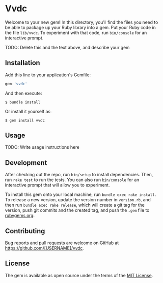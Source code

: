 # Vvdc

Welcome to your new gem! In this directory, you'll find the files you need to be able to package up your Ruby library into a gem. Put your Ruby code in the file `lib/vvdc`. To experiment with that code, run `bin/console` for an interactive prompt.

TODO: Delete this and the text above, and describe your gem

## Installation

Add this line to your application's Gemfile:

```ruby
gem 'vvdc'
```

And then execute:

    $ bundle install

Or install it yourself as:

    $ gem install vvdc

## Usage

TODO: Write usage instructions here

## Development

After checking out the repo, run `bin/setup` to install dependencies. Then, run `rake test` to run the tests. You can also run `bin/console` for an interactive prompt that will allow you to experiment.

To install this gem onto your local machine, run `bundle exec rake install`. To release a new version, update the version number in `version.rb`, and then run `bundle exec rake release`, which will create a git tag for the version, push git commits and the created tag, and push the `.gem` file to [rubygems.org](https://rubygems.org).

## Contributing

Bug reports and pull requests are welcome on GitHub at https://github.com/[USERNAME]/vvdc.

## License

The gem is available as open source under the terms of the [MIT License](https://opensource.org/licenses/MIT).

